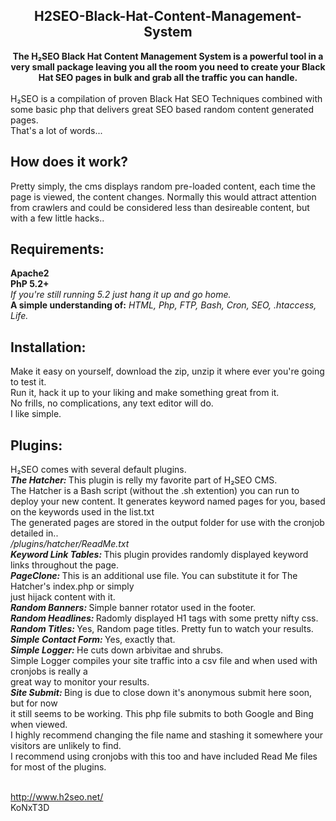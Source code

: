 <div align="center"><h2>H2SEO-Black-Hat-Content-Management-System</h2>
<b>The H₂SEO Black Hat Content Management System is a powerful tool in a very small package leaving you all the room you need to create your Black Hat SEO pages in bulk and grab all the traffic you can handle.</b></div><br>
H₂SEO is a compilation of proven Black Hat SEO Techniques combined with some basic php that delivers great SEO based random content generated pages.<br>
</em>That's a lot of words...</em>
<h2>How does it work?</h2>
Pretty simply, the cms displays random pre-loaded content, each time the page is viewed, the content changes.
Normally this would attract attention from crawlers and could be considered less than desireable content, but
with a few little hacks..
<h2>Requirements:</h2>
<b>Apache2</b></br>
<b>PhP 5.2+</b></br>
<em>If you're still running 5.2 just hang it up and go home.</em><br>
<b>A simple understanding of:</b>
<em>HTML, Php, FTP, Bash, Cron, SEO, .htaccess, Life.</em>
<h2>Installation:</h2>
Make it easy on yourself, download the zip, unzip it where ever you're going to test it.<br>
Run it, hack it up to your liking and make something great from it.<br>
No frills, no complications, any text editor will do.<br>
I like simple.<br>
<h2>Plugins:</h2>
H₂SEO comes with several default plugins.<br>
<b><em>The Hatcher: </em></b>This plugin is relly my favorite part of H₂SEO CMS.<br>
The Hatcher is a Bash script (without the .sh extention) you can run to deploy your new content.
It generates keyword named pages for you, based on the keywords used in the list.txt<br>
The generated pages are stored in the output folder for use with the cronjob detailed in..<br>
<em> /plugins/hatcher/ReadMe.txt</em><br>
<b><em>Keyword Link Tables: </em></b>This plugin provides randomly displayed keyword links throughout the page.<br>
<b><em>PageClone: </em></b>This is an additional use file. You can substitute it for The Hatcher's index.php or simply<br>
just hijack content with it.<br>
<b><em>Random Banners: </em></b>Simple banner rotator used in the footer.<br>
<b><em>Random Headlines: </em></b>Radomly displayed H1 tags with some pretty nifty css.<br>
<b><em>Random Titles: </em></b>Yes, Random page titles. Pretty fun to watch your results.<br>
<b><em>Simple Contact Form: </em></b>Yes, exactly that.<br>
<b><em>Simple Logger: </em></b>He cuts down arbivitae and shrubs.<br>
Simple Logger compiles your site traffic into a csv file and when used with cronjobs is really a<br>
great way to monitor your results.<br>
<b><em>Site Submit: </em></b>Bing is due to close down it's anonymous submit here soon, but for now<br>
it still seems to be working. This php file submits to both Google and Bing when viewed.<br>
I highly recommend changing the file name and stashing it somewhere your visitors are unlikely to find.<br>
I recommend using cronjobs with this too and have included Read Me files for most of the plugins.<br><br>

http://www.h2seo.net/<br>
KoNxT3D
